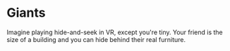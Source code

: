 # Giants
Imagine playing hide-and-seek in VR, except you're tiny. Your friend is the size of a building and you can hide behind their real furniture.
